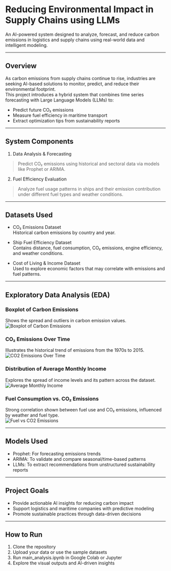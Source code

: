 # Reducing Environmental Impact in Supply Chains using LLMs

An AI-powered system designed to analyze, forecast, and reduce carbon emissions in logistics and supply chains using real-world data and intelligent modeling.

---

## Overview

As carbon emissions from supply chains continue to rise, industries are seeking AI-based solutions to monitor, predict, and reduce their environmental footprint.  
This project introduces a hybrid system that combines time series forecasting with Large Language Models (LLMs) to:

- Predict future CO₂ emissions  
- Measure fuel efficiency in maritime transport  
- Extract optimization tips from sustainability reports  

---

## System Components

1. Data Analysis & Forecasting  
> Predict CO₂ emissions using historical and sectoral data via models like Prophet or ARIMA.

2. Fuel Efficiency Evaluation  
> Analyze fuel usage patterns in ships and their emission contribution under different fuel types and weather conditions.

---

## Datasets Used

- CO₂ Emissions Dataset  
  Historical carbon emissions by country and year.

- Ship Fuel Efficiency Dataset  
  Contains distance, fuel consumption, CO₂ emissions, engine efficiency, and weather conditions.

- Cost of Living & Income Dataset  
  Used to explore economic factors that may correlate with emissions and fuel patterns.

---
## Exploratory Data Analysis (EDA)
### Boxplot of Carbon Emissions
Shows the spread and outliers in carbon emission values.  
![Boxplot of Carbon Emissions](images/boxplot_carbon_emissions.jpeg)

### CO₂ Emissions Over Time
Illustrates the historical trend of emissions from the 1970s to 2015.  
![CO2 Emissions Over Time](images/co2_emissions_over_time.jpeg)

### Distribution of Average Monthly Income
Explores the spread of income levels and its pattern across the dataset.  
![Average Monthly Income](images/income_distribution.jpeg)

### Fuel Consumption vs. CO₂ Emissions
Strong correlation shown between fuel use and CO₂ emissions, influenced by weather and fuel type.  
![Fuel vs CO2 Emissions](images/fuel_vs_emission_weather.jpeg)

---

## Models Used

- Prophet: For forecasting emissions trends  
- ARIMA: To validate and compare seasonal/time-based patterns  
- LLMs: To extract recommendations from unstructured sustainability reports  

---

## Project Goals

- Provide actionable AI insights for reducing carbon impact  
- Support logistics and maritime companies with predictive modeling  
- Promote sustainable practices through data-driven decisions  

---

## How to Run

1. Clone the repository  
2. Upload your data or use the sample datasets  
3. Run main_analysis.ipynb in Google Colab or Jupyter  
4. Explore the visual outputs and AI-driven insights  

